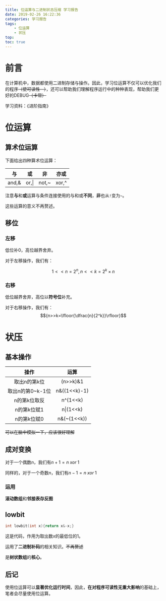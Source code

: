 ```yaml
---
title: 位运算与二进制状态压缩 学习报告
date: 2019-02-26 16:22:36
categories: 学习报告
tags: 
    - 位运算
    - 状压
top:
toc: true
---
```


# 前言

在计算机中，数据都使用二进制存储与操作。因此，学习位运算不仅可以优化我们的程序~~（使可读性--）~~，还可以帮助我们理解程序运行中的种种表现，帮助我们更好的DEBUG~~（卡常）~~

<!--more-->

学习资料：《进阶指南》

# 位运算

## 算术位运算

下面给出四种算术位运算：

|  与   |  或   |  非   | 亦或  |
| :---: | :---: | :---: | :---: |
| and,& | or,\| | not,~ | xor,^ |

注意**与**和**或**运算与条件连接使用的与和或**不同**，**非**也从`!`变为`~`。

这些运算的意义不再赘述。

## 移位

### 左移

低位补0，高位越界舍弃。

对于左移操作，我们有：

$${1<<n=2^n,n<<k=2^k\times n}$$

### 右移

低位越界舍弃，高位以**符号位**补充。

对于右移操作，我们有：
$${n>>k=\lfloor{\dfrac{n}{2^k}}\rfloor}$$

# 状压

## 基本操作

|       操作       |     运算     |
| :--------------: | :----------: |
|   取出n的第k位   |   (n>>k)&1   |
| 取出n的第0~k-1位 | n&((1<<k)-1) |
|   n的第k位取反   |   n^(1<<k)   |
|   n的第k位赋1    |  n\|(1<<k)   |
|   n的第k位赋0    | n&(~(1<<k))  |

~~可以在脑中模拟一下，应该很好理解~~

## 成对变换

对于一个偶数${n}$，我们有${n+1=n \; xor \;1}$

同样的，对于一个奇数${n}$，我们有${n-1=n \; xor \;1}$

### 运用

**滚动数组**和**邻接表存反图**

## lowbit

```c++
int lowbit(int x){return x&-x;}
```

这是代码，作用为取出数$x$的最低位的1。

运用了**二进制补码**的相关知识。~~不再赘述~~

是**树状数组**的**核心**。

## 后记

使用位运算可以**显著优化运行时间**，因此，**在对程序可读性无重大影响**的基础上，笔者会尽量使用位运算。